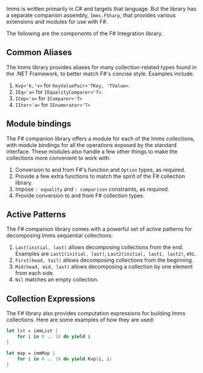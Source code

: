 Imms is written primarily in C# and targets that language. But the library has a separate companion assembly, `Imms.FSharp`, that provides various extensions and modules for use with F#.

The following are the components of the F# Integration library.
## Common Aliases
The Imms library provides aliases for many collection-related types found in the .NET Framework, to better match F#'s concise style. Examples include:

1. `Kvp<'k,'v>` for `KeyValuePair<'TKey, 'TValue>`.
2. `IEq<'a>` for `IEqualityComparer<'T>`.
3. `ICmp<'a>` for `IComparer<'T>`
4. `IIter<'a>` for `IEnumerator<'T>`
## Module bindings
The F# companion library offers a module for each of the Imms collections, with module bindings for all the operations exposed by the standard interface. These modules also handle a few other things to make the collections more convenient to work with:
1. Conversion to and from F#'s function and `Option` types, as required.
2. Provide a few extra functions to match the spirit of the F# collection library.
3. Impose `: equality` and `: comparison` constraints, as required.
4. Provide conversion to and from F# collection types.
## Active Patterns
The F# companion library comes with a powerful set of active patterns for decomposing Imms sequential collections:

1. `Last(initial, last)` allows decomposing collections from the end. Examples are `Last1(initial, last)`, `Last2(initial, last1, last2)`, etc.
2. `First(head, tail)` allows decomposing collections from the beginning.
3. `Mid(head, mid, last)` allows decomposing a collection by one element from each side.
4. `Nil` matches an empty collection.
## Collection Expressions
The F# library also provides computation expressions for building Imms collections. Here are some examples of how they are used:

```fsharp
let lst = immList {
	for i in 0 .. 10 do yield i
}

let map = immMap {
	for i in 0 .. 10 do yield Kvp(i, i)
}
```
